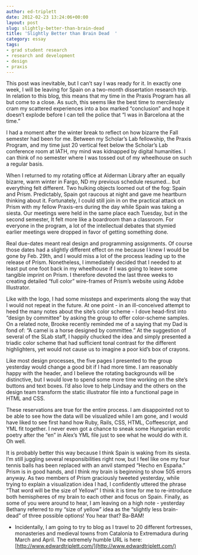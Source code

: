 ```yaml
---
author: ed-triplett
date: 2012-02-23 13:24:06+00:00
layout: post
slug: slightly-better-than-brain-dead
title: 'Slightly Better than Brain Dead  '
category: essay
tags:
- grad student research
- research and development
- design
- praxis
---
```


This post was inevitable, but I can’t say I was ready for it. In exactly one week, I will be leaving for Spain on a two-month dissertation research trip. In relation to this blog, this means that my time in the Praxis Program has all but come to a close. As such, this seems like the best time to mercilessly cram my scattered experiences into a box marked “conclusion” and hope it doesn’t explode before I can tell the police that “I was in Barcelona at the time.”  

  

I had a moment after the winter break to reflect on how bizarre the Fall semester had been for me. Between my Scholar’s Lab fellowship, the Praxis Program, and my time just 20 vertical feet below the Scholar’s Lab conference room at IATH, my mind was kidnapped by digital humanities. I can think of no semester where I was tossed out of my wheelhouse on such a regular basis.  

  

When I returned to my rotating office at Alderman Library after an equally bizarre, warm winter in Fargo, ND my previous schedule resumed... but everything felt different. Two hulking objects loomed out of the fog: Spain and Prism. Predictably, Spain got raucous at night and gave me heartburn thinking about it. Fortunately, I could still join in on the practical attack on Prism with my fellow Praxis-ers during the day while Spain was taking a siesta. Our meetings were held in the same place each Tuesday, but in the second semester, It felt more like a boardroom than a classroom. For everyone in the program, a lot of the intellectual debates that stymied earlier meetings were dropped in favor of getting something done.  

  

Real due-dates meant real design and programming assignments. Of course those dates had a slightly different effect on me because I knew I would be gone by Feb. 29th, and I would miss a lot of the process leading up to the release of Prism. Nonetheless, I immediately decided that I needed to at least put one foot back in my wheelhouse if I was going to leave some tangible imprint on Prism. I therefore devoted the last three weeks to creating detailed “full color” wire-frames of Prism’s website using Adobe Illustrator.   

  

Like with the logo, I had some missteps and experiments along the way that I would not repeat in the future. At one point - in an ill-conceived attempt to heed the many notes about the site’s color scheme - I dove head-first into “design by committee” by asking the group to offer color-scheme samples. On a related note, Brooke recently reminded me of a saying that my Dad is fond of: “A camel is a horse designed by committee.” At the suggestion of several of the SLab staff, I happily chucked the idea and simply presented a triadic color scheme that had sufficient tonal contrast for the different highlighters, yet would not cause us to imagine a poor kid’s box of crayons.  

  

Like most design processes, the five pages I presented to the group yesterday would change a good bit if I had more time. I am reasonably happy with the header, and I believe the rotating backgrounds will be distinctive, but I would love to spend some more time working on the site’s buttons and text boxes. I’d also love to help Lindsay and the others on the design team transform the static illustrator file into a functional page in HTML and CSS.  

  

These reservations are true for the entire process. I am disappointed not to be able to see how the data will be visualized while I am gone, and I would have liked to see first hand how Ruby, Rails, CSS, HTML, Coffeescript, and YML fit together. I never even got a chance to sneak some Hungarian erotic poetry after the “en” in Alex’s YML file just to see what he would do with it. Oh well.  

  

It is probably better this way because I think Spain is waking from its siesta. I’m still juggling several responsibilities right now, but I feel like one my four tennis balls has been replaced with an anvil stamped “Hecho en España.” Prism is in good hands, and I think my brain is beginning to show 505 errors anyway. As two members of Prism graciously tweeted yesterday, while trying to explain a visualization idea I had, I confidently uttered the phrase “That word will be the size of Yellow!” I think it is time for me to re-introduce both hemispheres of my brain to each other and focus on Spain. Finally, as some of you were around to hear, I am leaving on a high note - yesterday Bethany referred to my “size of yellow” idea as the “slightly less brain-dead” of three possible options! You hear that? Ba-BAM!  

  

- Incidentally, I am going to try to blog as I travel to 20 different fortresses, monasteries and medieval towns from Catalonia to Extremadura during March and April. The extremely humble URL is here: [http://www.edwardtriplett.com/](http://www.edwardtriplett.com/)
